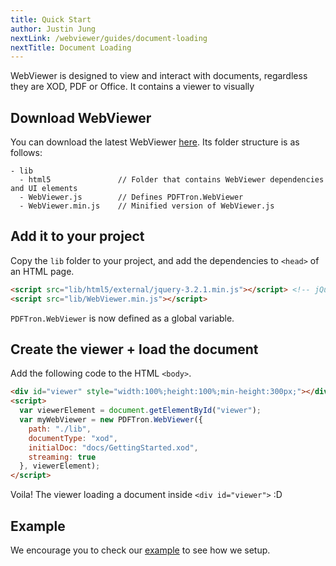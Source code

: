 ```yaml
---
title: Quick Start
author: Justin Jung
nextLink: /webviewer/guides/document-loading
nextTitle: Document Loading
---
```


WebViewer is designed to view and interact with documents, regardless they are XOD, PDF or Office. It contains a viewer to visually 

## Download WebViewer

You can download the latest WebViewer [here](#). Its folder structure is as follows:

```
- lib
  - html5               // Folder that contains WebViewer dependencies and UI elements
  - WebViewer.js        // Defines PDFTron.WebViewer
  - WebViewer.min.js    // Minified version of WebViewer.js
```

## Add it to your project

Copy the `lib` folder to your project, and add the dependencies to `<head>` of an HTML page.

```html
<script src="lib/html5/external/jquery-3.2.1.min.js"></script> <!-- jQuery must be added before WebViewer.js -->
<script src="lib/WebViewer.min.js"></script>
```

`PDFTron.WebViewer` is now defined as a global variable.

## Create the viewer + load the document

Add the following code to the HTML `<body>`.

```html
<div id="viewer" style="width:100%;height:100%;min-height:300px;"></div>
<script>
  var viewerElement = document.getElementById("viewer");
  var myWebViewer = new PDFTron.WebViewer({
    path: "./lib",
    documentType: "xod",
    initialDoc: "docs/GettingStarted.xod",
    streaming: true
  }, viewerElement);
</script>
```

Voila! The viewer loading a document inside `<div id="viewer">` :D

## Example

We encourage you to check our [example](#) to see how we setup.